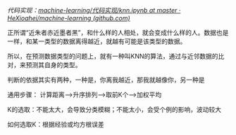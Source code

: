 *代码实现：[machine-learning/代码实现/knn.ipynb at master · HeXioahei/machine-learning (github.com)](https://github.com/HeXioahei/machine-learning/blob/master/%E4%BB%A3%E7%A0%81%E5%AE%9E%E7%8E%B0/knn.ipynb)*

正所谓“近朱者赤近墨者黑”，和什么样的人相处，就会变成什么样的人。数据也是一样，和某一类型的数据离得越近，就越有可能是该类型的数据。

所以，在预测数据类型的问题上，就有一种叫KNN的算法，通过与近邻数据的比对，来预测其自身的类型。

判断的依据其实有两种，一种是，你离我越近，那我就越像你，另一种是

通用步骤：
计算距离-->升序排列-->取前K个-->加权平均

K的选取：不能太大，会导致分类模糊；不能太小，会受个例的影响，波动较大

如何选取K：根据经验或均方根误差

